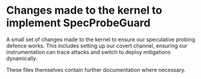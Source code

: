 # Changes made to the kernel to implement SpecProbeGuard
A small set of changes made to the kernel to ensure our speculative probing defence works. This includes setting up our covert channel, ensuring our instrumentation can trace attacks and switch to deploy mitigations dynamically.

These files themselves contain further documentation where necessary.